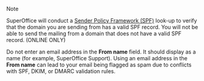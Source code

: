 <!-- markdownlint-disable-file MD041 -->
> [!NOTE]
> SuperOffice will conduct a [Sender Policy Framework (SPF)][1] look-up to verify that the domain you are sending from has a valid SPF record. You will not be able to send the mailing from a domain that does not have a valid SPF record. (ONLINE ONLY)
>
> Do not enter an email address in the **From name** field. It should display as a name (for example, SuperOffice Support). Using an email address in the **From name** can lead to your email being flagged as spam due to conflicts with SPF, DKIM, or DMARC validation rules.

<!-- Referenced links -->
[1]: ../../../../../../en/email/mailgun/spf/index.md
